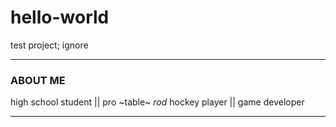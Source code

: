 # hello-world
test project; ignore

---
### ABOUT ME
high school student || pro ~table~ *rod* hockey player || game developer

---
